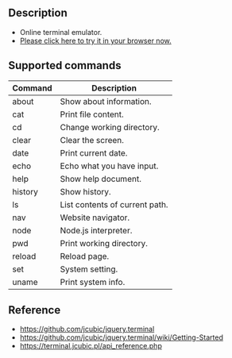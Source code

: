## Description
+ Online terminal emulator.
+ [Please click here to try it in your browser now.](https://songwonderful.github.io/online-shell/)

## Supported commands
|Command|Description|
|---|---|
|about|Show about information.|
|cat|Print file content.|
|cd|Change working directory.|
|clear|Clear the screen.|
|date|Print current date.|
|echo|Echo what you have input.|
|help|Show help document.|
|history|Show history.|
|ls|List contents of current path.|
|nav|Website navigator.|
|node|Node.js interpreter.|
|pwd|Print working directory.|
|reload|Reload page.|
|set|System setting.|
|uname|Print system info.|


## Reference
+ https://github.com/jcubic/jquery.terminal
+ https://github.com/jcubic/jquery.terminal/wiki/Getting-Started
+ https://terminal.jcubic.pl/api_reference.php
